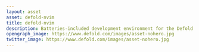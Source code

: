 ```yaml
---
layout: asset
asset: defold-nvim
title: defold-nvim
description: Batteries-included development environment for the Defold game engine, powered by Neovim
opengraph_image: https://www.defold.com/images/asset-nohero.jpg
twitter_image: https://www.defold.com/images/asset-nohero.jpg
---
```

